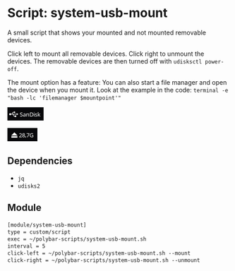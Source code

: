 # Script: system-usb-mount

A small script that shows your mounted and not mounted removable devices.

Click left to mount all removable devices. Click right to unmount the devices. The removable devices are then turned off with `udisksctl power-off`.

The mount option has a feature: You can also start a file manager and open the device when you mount it. Look at the example in the code: `terminal -e "bash -lc 'filemanager $mountpoint'"`

![system-usb-mount](screenshots/1.png)

![system-usb-mount](screenshots/2.png)


## Dependencies

* `jq`
* `udisks2`


## Module

```
[module/system-usb-mount]
type = custom/script
exec = ~/polybar-scripts/system-usb-mount.sh
interval = 5
click-left = ~/polybar-scripts/system-usb-mount.sh --mount
click-right = ~/polybar-scripts/system-usb-mount.sh --unmount
```
